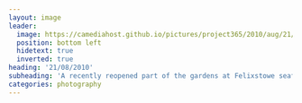 ```yaml
---
layout: image
leader:
  image: https://camediahost.github.io/pictures/project365/2010/aug/21/210810.jpg
  position: bottom left
  hidetext: true
  inverted: true
heading: '21/08/2010'
subheading: 'A recently reopened part of the gardens at Felixstowe seafront'
categories: photography
---
```

